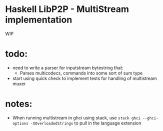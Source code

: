 # Haskell LibP2P - MultiStream implementation
WIP
# todo:
 - need to write a parser for inputstream bytestring that:
    - Parses multicodecs, commands into some sort of sum type
 - start using quick check to implement tests for handling of multistream muxer 

# notes:
 - When running multistream in ghci using stack, 
   use `stack ghci --ghci-options -XOverloadedStrings` to pull in the language extension
